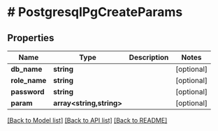 # # PostgresqlPgCreateParams

## Properties

Name | Type | Description | Notes
------------ | ------------- | ------------- | -------------
**db_name** | **string** |  | [optional]
**role_name** | **string** |  | [optional]
**password** | **string** |  | [optional]
**param** | **array<string,string>** |  | [optional]

[[Back to Model list]](../../README.md#models) [[Back to API list]](../../README.md#endpoints) [[Back to README]](../../README.md)
